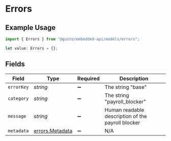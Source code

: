 # Errors

## Example Usage

```typescript
import { Errors } from "@gusto/embedded-api/models/errors";

let value: Errors = {};
```

## Fields

| Field                                              | Type                                               | Required                                           | Description                                        |
| -------------------------------------------------- | -------------------------------------------------- | -------------------------------------------------- | -------------------------------------------------- |
| `errorKey`                                         | *string*                                           | :heavy_minus_sign:                                 | The string "base"                                  |
| `category`                                         | *string*                                           | :heavy_minus_sign:                                 | The string "payroll_blocker"                       |
| `message`                                          | *string*                                           | :heavy_minus_sign:                                 | Human readable description of the payroll blocker  |
| `metadata`                                         | [errors.Metadata](../../models/errors/metadata.md) | :heavy_minus_sign:                                 | N/A                                                |